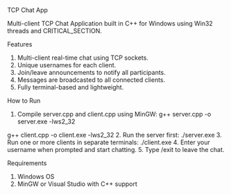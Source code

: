 TCP Chat App

Multi-client TCP Chat Application built in C++ for Windows using Win32 threads and CRITICAL_SECTION.

Features
1. Multi-client real-time chat using TCP sockets.
2. Unique usernames for each client.
3. Join/leave announcements to notify all participants.
4. Messages are broadcasted to all connected clients.
5. Fully terminal-based and lightweight.

How to Run
1. Compile server.cpp and client.cpp using MinGW:
g++ server.cpp -o server.exe -lws2_32

g++ client.cpp -o client.exe -lws2_32
2. Run the server first:
./server.exe
3. Run one or more clients in separate terminals:
./client.exe
4. Enter your username when prompted and start chatting.
5. Type /exit to leave the chat.

Requirements
1. Windows OS
2. MinGW or Visual Studio with C++ support
